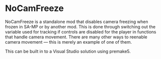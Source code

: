 # NoCamFreeze
 
NoCamFreeze is a standalone mod that disables camera freezing when frozen in SA-MP or by another mod. This is done through switching out the variable used for tracking if controls are disabled for the player in functions
that handle camera movement. There are many other ways to reenable camera movement — this is merely an example of one of them.

This can be built in to a Visual Studio solution using premake5.